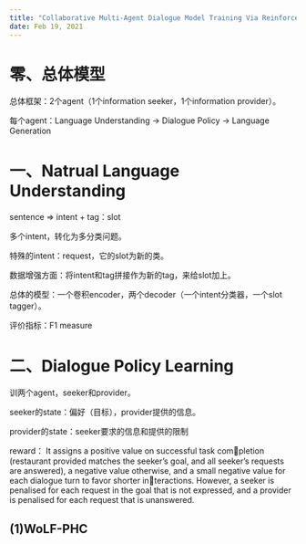 ```yaml
---
title: "Collaborative Multi-Agent Dialogue Model Training Via Reinforcement Learning"
date: Feb 19, 2021
---
```

# 零、总体模型
总体框架：2个agent（1个information seeker，1个information provider）。

每个agent：Language Understanding -> Dialogue Policy -> Language Generation

# 一、Natrual Language Understanding

sentence => intent + tag：slot

多个intent，转化为多分类问题。

特殊的intent：request，它的slot为新的类。

数据增强方面：将intent和tag拼接作为新的tag，来给slot加上。

总体的模型：一个卷积encoder，两个decoder（一个intent分类器，一个slot tagger）。

评价指标：F1 measure

# 二、Dialogue Policy Learning
训两个agent，seeker和provider。

seeker的state：偏好（目标），provider提供的信息。

provider的state：seeker要求的信息和提供的限制

reward： It assigns a positive value on successful task completion (restaurant provided matches the seeker’s goal, and all seeker’s requests are answered), a negative value otherwise, and a small negative value for each dialogue turn to favor shorter interactions. However, a seeker is penalised for each request in the goal that is not expressed, and a provider is penalised for each request that is unanswered.

## (1)WoLF-PHC
